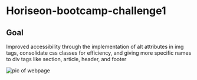 # Horiseon-bootcamp-challenge1

## Goal

Improved accessibility through the implementation of alt attributes in img tags, consolidate css classes for efficiency, and giving more specific names to div tags like section, article, header, and footer

![pic of webpage](screencapture-file-Users-andrewdurham-Desktop-Bootcamp-Challenges-urban-octo-telegram-Develop-index-html-2021-07-26-09_31_21.png)